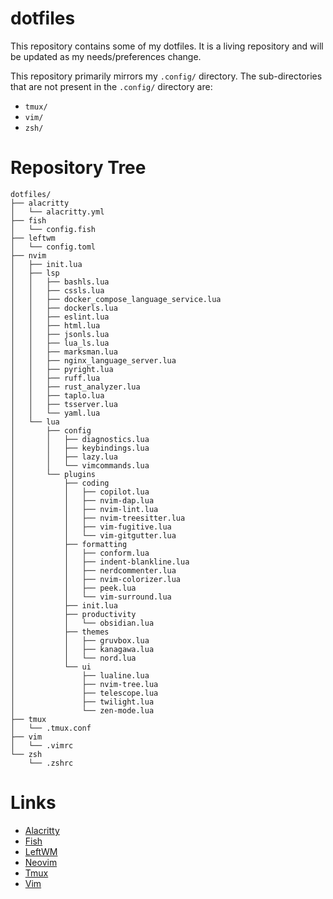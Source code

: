 # dotfiles

This repository contains some of my dotfiles. It is a living repository and will be updated as my needs/preferences change.

This repository primarily mirrors my `.config/` directory. The sub-directories that are not present in the `.config/` directory are:

- `tmux/`
- `vim/`
- `zsh/`

# Repository Tree

```
dotfiles/
├── alacritty
│   └── alacritty.yml
├── fish
│   └── config.fish
├── leftwm
│   └── config.toml
├── nvim
│   ├── init.lua
│   ├── lsp
│   │   ├── bashls.lua
│   │   ├── cssls.lua
│   │   ├── docker_compose_language_service.lua
│   │   ├── dockerls.lua
│   │   ├── eslint.lua
│   │   ├── html.lua
│   │   ├── jsonls.lua
│   │   ├── lua_ls.lua
│   │   ├── marksman.lua
│   │   ├── nginx_language_server.lua
│   │   ├── pyright.lua
│   │   ├── ruff.lua
│   │   ├── rust_analyzer.lua
│   │   ├── taplo.lua
│   │   ├── tsserver.lua
│   │   └── yaml.lua
│   └── lua
│       ├── config
│       │   ├── diagnostics.lua
│       │   ├── keybindings.lua
│       │   ├── lazy.lua
│       │   └── vimcommands.lua
│       └── plugins
│           ├── coding
│           │   ├── copilot.lua
│           │   ├── nvim-dap.lua
│           │   ├── nvim-lint.lua
│           │   ├── nvim-treesitter.lua
│           │   ├── vim-fugitive.lua
│           │   └── vim-gitgutter.lua
│           ├── formatting
│           │   ├── conform.lua
│           │   ├── indent-blankline.lua
│           │   ├── nerdcommenter.lua
│           │   ├── nvim-colorizer.lua
│           │   ├── peek.lua
│           │   └── vim-surround.lua
│           ├── init.lua
│           ├── productivity
│           │   └── obsidian.lua
│           ├── themes
│           │   ├── gruvbox.lua
│           │   ├── kanagawa.lua
│           │   └── nord.lua
│           └── ui
│               ├── lualine.lua
│               ├── nvim-tree.lua
│               ├── telescope.lua
│               ├── twilight.lua
│               └── zen-mode.lua
├── tmux
│   └── .tmux.conf
├── vim
│   └── .vimrc
└── zsh
    └── .zshrc
```

# Links

- [Alacritty][Alacritty]
- [Fish][Fish]
- [LeftWM][LeftWM]
- [Neovim][Neovim]
- [Tmux][Tmux]
- [Vim][Vim]

<!-- LINKS -->

[Alacritty]: https://github.com/alacritty/alacritty
[Fish]: https://fishshell.com/
[LeftWM]: https://github.com/leftwm/leftwm
[Neovim]: https://neovim.io/
[Tmux]: https://github.com/tmux/tmux
[Vim]: https://www.vim.org/
